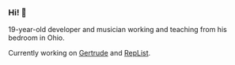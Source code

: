 ### Hi! 👋

19-year-old developer and musician working and teaching from his bedroom in Ohio.

Currently working on [Gertrude](https://gertrude.app) and [RepList](https://replist.innocencelabs.com).

